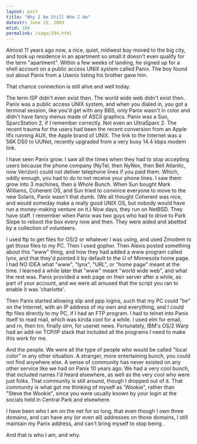 ```yaml
---
layout: post
title: "Why I Am Still Who I Am"
datestr: June 19, 2003
mtid: 194
permalink: /saga/194.html
---
```


Almost 11 years ago now, a nice, quiet, midwest boy moved to the big city, and took up residence in an apartment so small it doesn't even qualify for the term "apartment".  Within a few weeks of landing, he signed up for a shell account on a public access UNIX system called Panix.  The boy found out about Panix from a Usenix listing his brother gave him.

That chance connection is still alive and well today.

The term ISP didn't even exist then.  The world wide web didn't exist then.  Panix was a public access UNIX system, and when you dialed in, you got a terminal session, like you'd get with any BBS, only Panix wasn't in color and didn't have fancy menus made of ASCII graphics.  Panix was a Sun, SparcStation 2, if I remember correctly.  Not even an UltraSparc 2.  The recent trauma for the users had been the recent conversion from an Apple IIfx running AUX, the Apple brand of UNIX.  The link to the Internet was a 56K DS0 to UUNet, recently upgraded from a very busy 14.4 kbps modem link.

I have seen Panix grow.  I saw all the times when they had to stop accepting users because the phone company (NyTel, then NyNex, then Bell Atlantic, now Verizon) could not deliver telephone lines if you paid them.  Which, oddly enough, you had to do to not receive your phone lines.  I saw them grow into 3 machines, then a Whole Bunch.  When Sun bought Mark Williams, Coherent OS, and Sun tried to convince everyone to move to the new Solaris, Panix wasn't that dumb.  (We all thought Coherent was nice, and would someday make a really good UNIX OS, but nobody would have run a money-making venture on it.)  Now days, they run on NetBSD.  They have staff.  I remember when Panix was two guys who had to drive to Park Slope to reboot the box every now and then.  They were aided and abetted by a collection of volunteers.

I used ftp to get files for OS/2 or whatever I was using, and used Zmodem to get those files to my PC.  Then I used gopher.  Then Alexis posted something about this "www" thing, and how they had added a www program called lynx, and that they'd pointed it by default to the U of Minnesota home page.  I had NO IDEA what "www", "lynx", "URL", or "home page" meant at the time.  I learned a while later that "www" meant "world wide web", and what the rest was.  Panix provided a web page on their server after a while, as part of your account, and we were all amused that the script you ran to enable it was 'charlotte'.

Then Panix started allowing slip and ppp logins, such that my PC could "be" on the Internet, with an IP address of my own and everything, and I could ftp files directly to my PC, if I had an FTP program.  I had to telnet into Panix itself to read mail, which was kinda cool for a while.  I used elm for email, and rn, then trn, finally strn, for usenet news.  Fortunately, IBM's OS/2 Warp had an add-on TCP/IP stack that included all the programs I need to make this work for me.

And the people.  We were all the type of people who would be called "local color" in any other situation.  A stranger, more entertaining bunch, you could not find anywhere else.  A sense of community has never existed on any other service like we had on Panix 10 years ago.  We had a very cool bunch, that included names I'd heard elsewhere, as well as the very cool who were just folks.  That community is still around, though I dropped out of it.  That community is what got me thinking of myself as 'Wookie", rather than "Steve the Wookie", since you were usually known by your login at the socials held in Central Park and elsewhere.

I have been who I am on the net for so long, that even though I own three domains, and can have any (or even all) addresses on those domains, I still maintain my Panix address, and can't bring myself to stop being
.

And that is who I am, and why.

